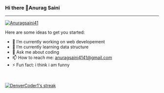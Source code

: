 ### Hi there 👋**Anurag Saini** 
<hr>

<p align="left"> <a href="https://github.com/ryo-ma/github-profile-trophy"><img src="https://github-profile-trophy.vercel.app/?username=Anuragsaini41" alt="Anuragsaini41" /></a> </p>

Here are some ideas to get you started:

- 🔭 I’m currently working on web developement
- 🌱 I’m currently learning data structure
- 💬 Ask me about coding
- 📫 How to reach me: anuragsaini4141@gmail.com
- ⚡ Fun fact: i think i am funny
<br>

<p >
  <a href="https://github.com/DenverCoder1/github-readme-streak-stats">
    <img title="Streak Stats 🔥" alt="DenverCoder1's streak" src="https://github-readme-streak-stats.herokuapp.com/?user=ankitmalik84&theme=black-ice&hide_border=true&stroke=0000&background=060A0CD0"/>
  </a>
</p>
<br/>
<br/>
